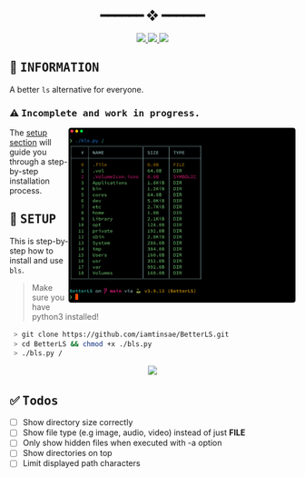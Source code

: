 <h2 align="center"> ━━━━━━  ❖  ━━━━━━ </h2>

<!-- BADGES -->
<div align="center">
   <p></p>
   <a href="">
      <img src="https://img.shields.io/github/issues/iamtinsae/BetterLS?color=ffb29b&labelColor=1C2325&style=for-the-badge">
   </a>
   <a href="https://github.com/iamtinsae/BetterLS/stargazers">
      <img src="https://img.shields.io/github/stars/iamtinsae/BetterLS?color=C9CBFF&labelColor=1C2325&style=for-the-badge">
   </a>
   <a href="https://github.com/iamtinsae/BetterLS/">
      <img src="https://img.shields.io/github/repo-size/iamtinsae/BetterLS?color=FCA2AA&labelColor=1C2325&style=for-the-badge">
   </a>
   <br>
</div>
<div align="center">
   <p></p>
</div>

<p/>

<h2></h2>

<!-- INFORMATION -->
## :herb: <samp>INFORMATION</samp> <img alt="" align="right" src="https://badges.pufler.dev/visits/iamtinsae/BetterLS?style=for-the-badge&color=A7D9B2&logoColor=white&labelColor=1C2325"/>
A better `ls` alternative for everyone.
### :warning: <samp>Incomplete and work in progress.</samp>

   <img src="screenshots/preview.png" alt="Screenshot" align="right" width="400px">

   The [setup section](#-setup) will guide you through a step-by-step installation process.


<!-- SETUP -->
## :wrench: <samp>SETUP</samp>

   This is step-by-step how to install and use `bls`. 
   <br />
   > Make sure you have python3 installed!
   ```sh
    > git clone https://github.com/iamtinsae/BetterLS.git
    > cd BetterLS && chmod +x ./bls.py
    > ./bls.py /
   ```

<p align="center">
   <img src="https://raw.githubusercontent.com/catppuccin/catppuccin/dev/assets/footers/gray0_ctp_on_line.svg?sanitize=true"/>
</p>

<!-- SETUP -->
## ✅ <samp>Todos</samp>
- [ ] Show directory size correctly
- [ ] Show file type (e.g image, audio, video) instead of just <b>FILE</b>
- [ ] Only show hidden files when executed with -a option
- [ ] Show directories on top
- [ ] Limit displayed path characters
